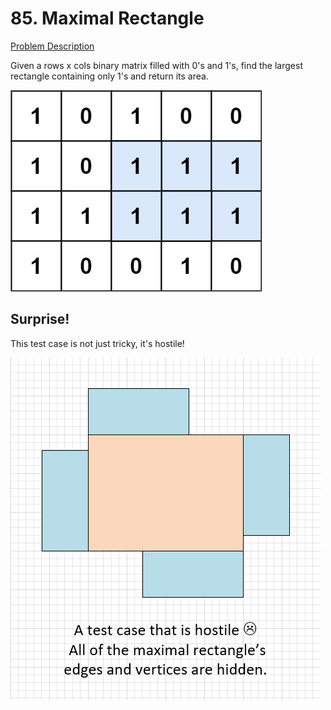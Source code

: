 # 85. Maximal Rectangle

[Problem Description](https://leetcode.com/problems/maximal-rectangle/)

Given a rows x cols binary matrix filled with 0's and 1's, find the largest rectangle containing only 1's and return its area.

![Example](./example1.jpg)

## Surprise!

This test case is not just tricky, it's hostile!

![Surprising case](./surprise.png)